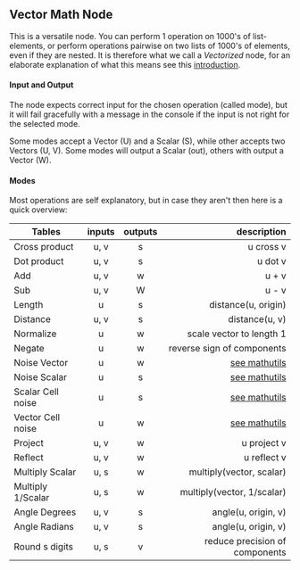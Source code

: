 ## Vector Math Node

This is a versatile node. You can perform 1 operation on 1000's of list-elements, or perform operations pairwise on two lists of 1000's of elements, even if they are nested. It is therefore what we call a _Vectorized_ node, for an elaborate explanation of what this means see this [introduction](). 

#### Input and Output   
The node expects correct input for the chosen operation (called mode), but it will fail gracefully with a message in the console if the input is not right for the selected mode.   

Some modes accept a Vector (U) and a Scalar (S), while other accepts two Vectors (U, V). Some modes will output a Scalar (out), others with output a Vector (W). 

#### Modes
Most operations are self explanatory, but in case they aren't then here is a quick overview: 

| Tables        | inputs | outputs | description |
| ------------- |:------:|:-----:| -----:|
| Cross product | u, v | s | u cross v |
| Dot product | u, v | s | u dot v |
| Add | u, v | w | u + v |
| Sub | u, v | W | u - v |
| Length | u | s | distance(u, origin) |
| Distance | u, v | s | distance(u, v) |
| Normalize | u | w | scale vector to length 1 |
| Negate | u | w | reverse sign of components |
| Noise Vector | u | w | [see mathutils]() |
| Noise Scalar | u | s | [see mathutils]() |
| Scalar Cell noise | u | s | [see mathutils]() |
| Vector Cell noise | u | w | [see mathutils]() |
| Project | u, v | w | u project v |
| Reflect | u, v | w | u reflect v |
| Multiply Scalar | u, s | w | multiply(vector, scalar) |
| Multiply 1/Scalar | u, s | w | multiply(vector, 1/scalar) |
| Angle Degrees | u, v | s | angle(u, origin, v) |
| Angle Radians | u, v | s | angle(u, origin, v) |
| Round s digits | u, s | v | reduce precision of components |






